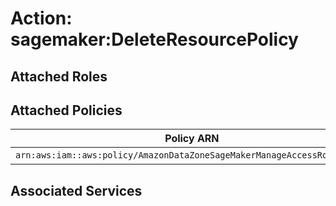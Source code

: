 # Action: sagemaker:DeleteResourcePolicy

## Attached Roles

## Attached Policies

| Policy ARN | Policy Name |
|------------|-------------|
| `arn:aws:iam::aws:policy/AmazonDataZoneSageMakerManageAccessRolePolicy` | [AmazonDataZoneSageMakerManageAccessRolePolicy](../policies.md#amazondatazonesagemakermanageaccessrolepolicy) |

## Associated Services

